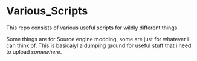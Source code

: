 # Various_Scripts
This repo consists of various useful scripts for wildly different things.

Some things are for Source engine modding, some are just for whatever i can think of.
This is basicalyl a dumping ground for useful stuff that i need to upload *somewhere*.
